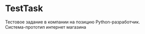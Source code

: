 # TestTask
Тестовое задание в компании на позицию Python-разработчик.
Система-прототип интернет магазина
